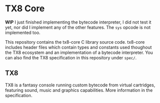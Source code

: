 # TX8 Core

**WIP** I just finished implementing the bytecode interpreter, I did not test it yet, nor did I
implement any of the other features. The `sys` opcode is not implemented too.

This repository contains the tx8-core C library source code.
tx8-core includes header files which contain types and constants used thoughout the TX8
ecosystem and an implementation of a bytecode interpreter.
You can also find the TX8 specification in this repository under `spec/`.

## TX8

TX8 is a fantasy console running custom bytecode from virtual cartridges, featuring
sound, music and graphics capabilities. More information in the specification.
